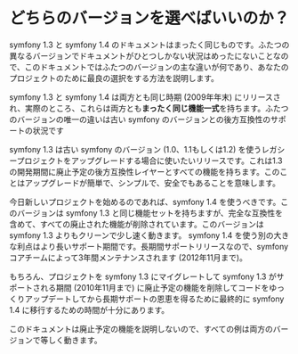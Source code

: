 どちらのバージョンを選べばいいのか？
==================================

symfony 1.3 と symfony 1.4 のドキュメントはまったく同じものです。ふたつの異なるバージョンでドキュメントがひとつしかない状況はめったにないことなので、このドキュメントではふたつのバージョンの主な違いが何であり、あなたのプロジェクトのために最良の選択をする方法を説明します。

symfony 1.3 と symfony 1.4 は両方とも同じ時期 (2009年年末) にリリースされ、実際のところ、これらは両方とも**まったく同じ機能一式**を持ちます。ふたつのバージョンの唯一の違いは古い symfony のバージョンとの後方互換性のサポートの状況です

symfony 1.3 は古い symfony のバージョン (1.0、1.1もしくは1.2) を使うレガシープロジェクトをアップグレードする場合に使いたいリリースです。これは1.3の開発期間に廃止予定の後方互換性レイヤーとすべての機能を持ちます。このことはアップグレードが簡単で、シンプルで、安全でもあることを意味します。

今日新しいプロジェクトを始めるのであれば、symfony 1.4 を使うべきです。このバージョンは symfony 1.3 と同じ機能セットを持ちますが、完全な互換性を含めて、すべての廃止された機能が削除されています。このバージョンは symfony 1.3 よりもクリーンで少し速く動きます。 symfony 1.4 を使う別の大きな利点はより長いサポート期間です。長期間サポートリリースなので、symfony コアチームによって3年間メンテナンスされます (2012年11月まで)。

もちろん、プロジェクトを symfony 1.3 にマイグレートして symfony 1.3 がサポートされる期間 (2010年11月まで) に廃止予定の機能を削除してコードをゆっくりアップデートしてから長期サポートの恩恵を得るために最終的に symfony 1.4 に移行するための時間が十分にあります。

このドキュメントは廃止予定の機能を説明しないので、すべての例は両方のバージョンで等しく動きます。
